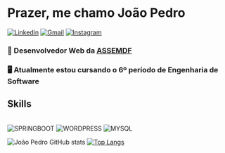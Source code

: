 # Prazer, me chamo João Pedro

[![Linkedin](https://img.shields.io/badge/LinkedIn-0077B5?style=for-the-badge&logo=linkedin&logoColor=white)](https://www.linkedin.com/in/joão-pedro-nascimento-2753341a1/)
[![Gmail](https://img.shields.io/badge/Gmail-D14836?style=for-the-badge&logo=gmail&logoColor=white)](joaopedronascimento.contato@gmail.com)
[![Instagram](https://img.shields.io/badge/Instagram-E4405F?style=for-the-badge&logo=instagram&logoColor=white)](https://www.instagram.com/jotape9411/)

### 💼 Desenvolvedor Web da <a href="https://assemdf.com/">ASSEMDF</a>
### 🖥️ Atualmente estou cursando o 6º período de Engenharia de Software

## Skills

<div style="display: inline-block;"><br />
    <img alight="center" alt="SPRINGBOOT" src="https://img.shields.io/badge/Spring-6DB33F?style=for-the-badge&logo=spring&logoColor=white">
    <img alight="center" alt="WORDPRESS" src="https://img.shields.io/badge/Wordpress-21759B?style=for-the-badge&logo=wordpress&logoColor=white">
    <img alight="center" alt="MYSQL" src="https://img.shields.io/badge/MySQL-00000F?style=for-the-badge&logo=mysql&logoColor=white">
</div>

<br />

![João Pedro GitHub stats](https://github-readme-stats.vercel.app/api?username=DeveloperJotape&show_icons=true&theme=tokyonight)
[![Top Langs](https://github-readme-stats.vercel.app/api/top-langs/?username=DeveloperJotape&layout=compact)](https://github.com/DeveloperJotape/github-readme-stats)
